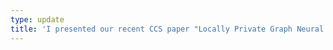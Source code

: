 ```yaml
---
type: update
title: 'I presented our recent CCS paper "Locally Private Graph Neural Networks" at AI4Media Workshop on Explainability, Robustness and Privacy in AI. Slides can be downloaded from [here](/files/slides/21.06.02-AI4media.pdf).'
---
```

